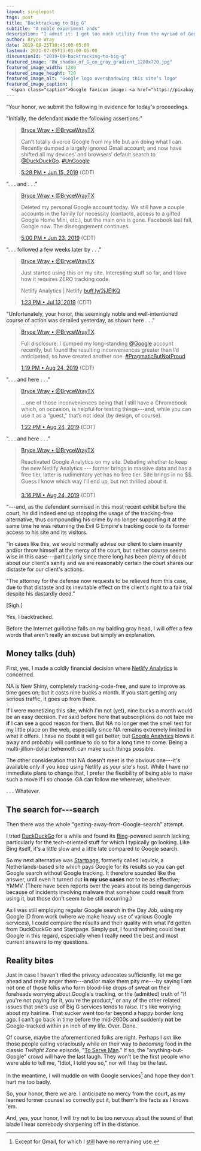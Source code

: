 ```yaml
---
layout: singlepost
tags: post
title: "Backtracking to Big G"
subtitle: "A noble experiment ends"
description: "I admit it: I get too much utility from the myriad of Google services to pass them up, my privacy be damned."
author: Bryce Wray
date: 2019-08-25T10:45:00-05:00
lastmod: 2021-07-05T13:03:00-05:00
discussionId: "2019-08-backtracking-to-big-g"
featured_image: "BW_shadow_of_G_on_gray_gradient_1280x720.jpg"
featured_image_width: 1280
featured_image_height: 720
featured_image_alt: "Google logo overshadowing this site’s logo"
featured_image_caption: |
  <span class="caption">Google favicon image: <a href="https://pixabay.com/users/WikimediaImages-1185597/?utm_source=link-attribution&amp;utm_medium=referral&amp;utm_campaign=image&amp;utm_content=1015752">WikimediaImages</a>; <a href="https://pixabay.com/?utm_source=link-attribution&amp;utm_medium=referral&amp;utm_campaign=image&amp;utm_content=1015752">Pixabay</a></span>
---
```


“Your honor, we submit the following in evidence for today's proceedings. 

"Initially, the defendant made the following assertions:"

> [Bryce Wray • @BryceWrayTX](https://twitter.com/BryceWrayTX)
>
> Can’t totally divorce Google from my life but am doing what I can. Recently dumped a largely ignored Gmail account; and now have shifted all my devices’ and browsers’ default search to [@DuckDuckGo](https://twitter.com/DuckDuckGo). [#UnGoogle](https://twitter.com/hashtag/UnGoogle)
>
> [5:28 PM • Jun 15, 2019](https://twitter.com/BryceWrayTX/status/1140023324988313601) (CDT)

".&nbsp;.&nbsp;. and .&nbsp;.&nbsp;."

> [Bryce Wray • @BryceWrayTX](https://twitter.com/BryceWrayTX)
>
> Deleted my personal Google account today. We still have a couple accounts in the family for necessity (contacts, access to a gifted Google Home Mini, etc.), but the main one is gone. Facebook last fall, Google now. The disengagement continues.
>
> [5:00 PM • Jun 23, 2019](https://twitter.com/BryceWrayTX/status/1142915419784863745) (CDT)

".&nbsp;.&nbsp;. followed a few weeks later by .&nbsp;.&nbsp;."

> [Bryce Wray • @BryceWrayTX](https://twitter.com/BryceWrayTX)
>
> Just started using this on my site. Interesting stuff so far, and I love how it requires ZERO tracking code.
>
> Netlify Analytics | Netlify [buff.ly/2jJEIKQ](https://buff.ly/2jJEIKQ)
>
> [1:23 PM • Jul 13, 2019](https://twitter.com/BryceWrayTX/status/1150108543208579072) (CDT)

"Unfortunately, your honor, this seemingly noble and well-intentioned course of action was derailed yesterday, as shown here&nbsp;.&nbsp;.&nbsp;."

> [Bryce Wray • @BryceWrayTX](https://twitter.com/BryceWrayTX)
>
> Full disclosure: I dumped my long-standing [@Google](https://twitter.com/Google) account recently, but found the resulting inconveniences greater than I’d anticipated, so have created another one. [#PragmaticButNotProud](https://twitter.com/hashtag/PragmaticButNotProud)
>
> [1:19 PM • Aug 24, 2019](https://twitter.com/BryceWrayTX/status/1165327910078681088) (CDT)

".&nbsp;.&nbsp;. and here .&nbsp;.&nbsp;."

> [Bryce Wray • @BryceWrayTX](https://twitter.com/BryceWrayTX)
>
> ...one of those inconveniences being that I still have a Chromebook which, on occasion, is helpful for testing things---and, while you can use it as a “guest," that’s not ideal (by design, of course).
>
> [1:22 PM • Aug 24, 2019](https://twitter.com/BryceWrayTX/status/1165328656392232960) (CDT)

".&nbsp;.&nbsp;. and here .&nbsp;.&nbsp;."

> [Bryce Wray • @BryceWrayTX](https://twitter.com/BryceWrayTX)
>
> Reactivated Google Analytics on my site. Debating whether to keep the new Netlify Analytics --- former brings in massive data and has a free tier, latter is rudimentary yet has no free tier. Site brings in no $$. Guess I know which way I’ll end up, but not thrilled about it.
>
> [3:16 PM • Aug 24, 2019](https://twitter.com/BryceWrayTX/status/1165357162551545857) (CDT)

“---and, as the defendant surmised in this most recent exhibit before the court, he did indeed end up stopping the usage of the tracking-free alternative, thus compounding his crime by no longer supporting it at the same time he was returning the Evil G Empire's tracking code to its former access to his site and its visitors.

“In cases like this, we would normally advise our client to claim insanity and/or throw himself at the mercy of the court, but neither course seems wise in this case---particularly since there long has been plenty of doubt about our client's sanity and we are reasonably certain the court shares our distaste for our client's actions.

"The attorney for the defense now requests to be relieved from this case, due to that distaste and its inevitable effect on the client's right to a fair trial despite his dastardly deed."

\[Sigh.]

Yes, I backtracked.

Before the Internet guillotine falls on my balding gray head, I will offer a few words that aren't really an excuse but simply an explanation.

## Money talks (duh)

First, yes, I made a coldly financial decision where [Netlify Analytics](https://www.netlify.com/docs/analytics/) is concerned.

NA is New Shiny, completely tracking-code-free, and sure to improve as time goes on; but it costs nine bucks a month. If you start getting any serious traffic, it goes up from there.

If I were monetizing this site, which I'm not (yet), nine bucks a month would be an easy decision. I've said before here that subscriptions do not faze me **if** I can see a good reason for them. But NA no longer met the smell test for my little place on the web, especially since NA remains extremely limited in what it offers. I have no doubt it will get better, but [Google Analytics](https://marketingplatform.google.com/about/analytics/) blows it away and probably will continue to do so for a long time to come. Being a multi-jillion-dollar behemoth can make such things possible.

The other consideration that NA doesn't meet is the obvious one---it's available only if you keep using Netlify as your site's host. While I have no immediate plans to change that, I prefer the flexibility of being able to make such a move if I so choose. GA can follow me wherever, whenever.

.&nbsp;.&nbsp;. Whatever.

## The search for---search

Then there was the whole "getting-away-from-Google-search" attempt.

I tried [DuckDuckGo](https://duckduckgo.com) for a while and found its [Bing](https://bing.com)-powered search lacking, particularly for the tech-oriented stuff for which I typically go looking. Like Bing itself, it's a little slow and a little late compared to Google search.

So my next alternative was [Startpage](https://startpage.com), formerly called Ixquick, a Netherlands-based site which pays Google for its results so you can get Google search without Google tracking. It therefore sounded like the answer, until even it turned out **in my use cases** not to be as effective; YMMV. (There have been reports over the years about its being dangerous because of incidents involving malware that somehow could result from using it, but those don't seem to be still occurring.)

As I was still employing regular Google search in the Day Job, using my Google ID from work (where we make heavy use of various Google services), I could compare the results and their quality with what I'd gotten from DuckDuckGo and Startpage. Simply put, I found nothing could beat Google in this regard, especially when I really need the best and most current answers to my questions.

## Reality bites

Just in case I haven't riled the privacy advocates sufficiently, let me go ahead and really anger them---and/or make them pity me---by saying I am not one of those folks who form blood-like drops of sweat on their foreheads worrying about Google's tracking, or the (admitted) truth of "If you're not paying for it, you're the product," or any of the other related issues that one's use of Big G services tends to raise. It's like worrying about my hairline. That sucker went too far beyond a happy border long ago. I can't go back in time before the mid-2000s and suddenly **not** be Google-tracked within an inch of my life. Over. Done.

Of course, maybe the aforementioned folks are right. Perhaps I *am* like those people eating voraciously while on their way to *becoming* food in the classic *Twilight Zone* episode, "[To Serve Man](https://en.wikipedia.org/wiki/To_Serve_Man_(The_Twilight_Zone))." If so, the "anything-but-Google" crowd will have the last laugh. They won't be the first people who were able to tell me,  "Idiot, I told you so," nor will they be the last.

In the meantime, I will muddle on with Google services[^mail] and hope they don't hurt me too badly.

[^mail]: Except for Gmail, for which I [still](/posts/2019/05/the-holy-mail) have no remaining use.

So, your honor, there we are. I anticipate no mercy from the court, as my learned former counsel so correctly put it, but them's the facts as I knows 'em.

And, yes, your honor, I will try not to be too nervous about the sound of that blade I hear somebody sharpening off in the distance.